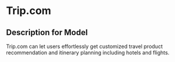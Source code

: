 # Trip.com

## Description for Model

Trip.com can let users effortlessly get customized travel product recommendation and itinerary planning including hotels and flights.

